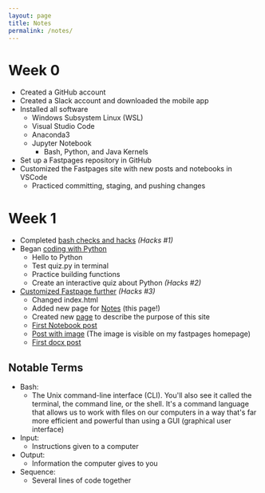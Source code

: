 ```yaml
---
layout: page
title: Notes
permalink: /notes/
---
```


# Week 0
- Created a GitHub account
- Created a Slack account and downloaded the mobile app
- Installed all software
    - Windows Subsystem Linux (WSL)
    - Visual Studio Code
    - Anaconda3
    - Jupyter Notebook
        - Bash, Python, and Java Kernels
- Set up a Fastpages repository in GitHub
- Customized the Fastpages site with new posts and notebooks in VSCode
    - Practiced committing, staging, and pushing changes

# Week 1
- Completed [bash checks and hacks](https://azeem-khan1.github.io/fastpages-project/jupyter/2022/08/22/BashHacks.html) *(Hacks #1)*
- Began [coding with Python](https://azeem-khan1.github.io/fastpages-project/jupyter/2022/08/23/AnatomyOfPython.html)
    - Hello to Python
    - Test quiz.py in terminal
    - Practice building functions
    - Create an interactive quiz about Python *(Hacks #2)*
- [Customized Fastpage further](https://azeem-khan1.github.io/fastpages-project/hacks/fastpageshacks) *(Hacks #3)*
    - Changed index.html
    - Added new page for [Notes](https://azeem-khan1.github.io/fastpages-project/notes/) (this page!)
    - Created new [page](https://azeem-khan1.github.io/fastpages-project/purpose/) to describe the purpose of this site
    - [First Notebook post](https://azeem-khan1.github.io/fastpages-project/jupyter/2022/08/20/JupyterNotebookTest.html)
    - [Post with image](https://azeem-khan1.github.io/fastpages-project/markdown/2022/08/21/test-markdown-post.html) (The image is visible on my fastpages homepage)
    - [First docx post]()


## Notable Terms

- Bash:
    - The Unix command-line interface (CLI). You'll also see it called the terminal, the command line, or the shell. It's a command language that allows us to work with files on our computers in a way that's far more efficient and powerful than using a GUI (graphical user interface)
- Input:
    - Instructions given to a computer
- Output:
    - Information the computer gives to you
- Sequence:
    - Several lines of code together